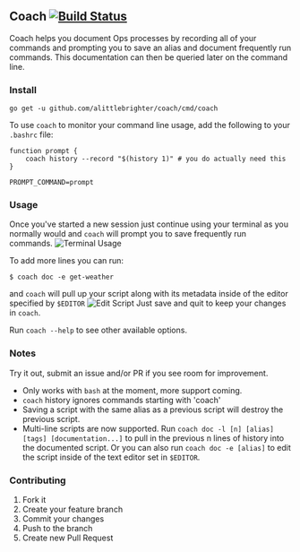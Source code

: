 ## Coach [![Build Status](https://travis-ci.org/alittlebrighter/coach.svg?branch=master)](http://travis-ci.org/alittlebrighter/coach)

Coach helps you document Ops processes by recording all of your commands and prompting you to save an alias and document frequently run commands.  This 
documentation can then be queried later on the command line.

### Install
`go get -u github.com/alittlebrighter/coach/cmd/coach`

To use `coach` to monitor your command line usage, add the following to your `.bashrc` file: 
```
function prompt {
    coach history --record "$(history 1)" # you do actually need this
}

PROMPT_COMMAND=prompt
```

### Usage
Once you've started a new session just continue using your terminal as you normally would and `coach` will prompt you to save frequently run commands.
![Terminal Usage](https://lh3.googleusercontent.com/7g05U_6JQ1P0baLvZENCKbwmA4RaMam7gHkNYBKuKGKjR68WN7y5gl5yWeCuJo9DYGwQ1xcMsQjEH1m4bMLS7sR_e3ZUf3VIeXaGDw4UzbOEjekDELXlo4Su7HbXY3_R5uzVCw3A36KzCyNKEkM7ynji3-tS9ASCb_HpvvPl0tu-HVPO0nxikuDhTvZTU_oDDh8GWPjwZPRmqCLDyBY61wllsRq8_cSX9wQoktYjuURY3IN_dCCXWKLE0Amw82ffrlSuPwHVYyWB0461OyfCEJPi5VWANJye9QL4V9B-4oGtL7x7zDB4Fzc5fmZvq6AmPHUDQFW6evgpWZ-Ggt5kv7L7iIoStL-mZQde7UjXiy3HBywkvatbysNWgfJVoDPvDXmA32hb4pSNspi6Bc-hBcY0ZSd43fLq_qZ1eGbg3iYJOivONy_TbjXx29vqIF8yfnQXRa6ScwPN3xFWZXgppmtMoW9JIyldKVgfpaK9DF0kL4C8RDgWfk_Z49S0wDXsPAtm7raiyIW0a1UBuaNVoGDxKpLV7JkyGxilDxIRApWYPQEl7dXuWEqKnNts8x5U3yn0_RAlgaouVS6sG52OlR7mzz1Zl0zixAkpFBg=w1310-h549-no)

To add more lines you can run:
```
$ coach doc -e get-weather
```
and `coach` will pull up your script along with its metadata inside of the editor specified by `$EDITOR`
![Edit Script](https://lh3.googleusercontent.com/nGKyXKpqv6iFCmovdoDF-Gk5WDrng4Hygn_U-C3wrvOBsrvZt7cV2kSg1pTXQMrTXJmsn4z8A9kOA-_sdabz3x1if2qfWYOnXrBcm6QnWc-fJdTgwZpD63uiebYru6uNUGt4sOkf6jeUz_Ux6rqea2yZtq5EbFhnhllBJuHIGefrRUIud6EIZjRNZtaCCECziGKiJyF6bJy6GSWSUxRYa-1xhxsgRja2MT7GQcZkVOFwsGEblDOpARzykz5Ke44E7gZ-iyjjB53vqtUrTvQFlQd13MtS09bg4M1kwyvgbmvvTkR55u9zyUqedpuW0rtVUmqN2MDHzwejafU8sYEVrUmtGSfUWP78lnbDK1T6vJ0oZqEoULRvDROMs1YuRClYGCkJnTgJz9LhMnfw8B-oui6H1Y0Px6f4AG6C0qxT7bvIiPDQP45E1j3mFdfj2rRwK3XNvYUL7_UyyqrYBENZqctDcJyGM8oR_-0dNhP66g2lgR0IiYsDehdTalNOq8LePZdk036fT6fsOZAsesPlpnPmkknmXfze0RvMTI_KudEhMlYB8NPieG4V6ov68GVQiUlJG_kTpZkuJykcZFEGdM3iUgLzv-FcnyCjVqE=w1531-h201-no)
Just save and quit to keep your changes in `coach`.

Run `coach --help` to see other available options. 

### Notes
Try it out, submit an issue and/or PR if you see room for improvement.

- Only works with `bash` at the moment, more support coming.
- `coach` history ignores commands starting with 'coach'
- Saving a script with the same alias as a previous script will destroy the previous script.
- Multi-line scripts are now supported.  Run `coach doc -l [n] [alias] [tags] [documentation...]` to pull in the previous n lines of history into the documented script.  Or you can also run `coach doc -e [alias]` to edit the script inside of the text editor set in `$EDITOR`.

### Contributing

1. Fork it
2. Create your feature branch
3. Commit your changes
4. Push to the branch
5. Create new Pull Request